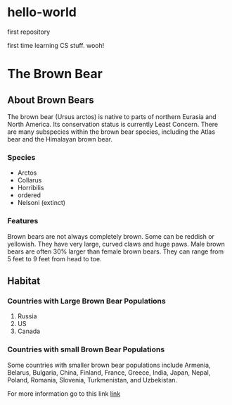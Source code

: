 # hello-world
first repository

first time learning CS stuff. wooh!

<!DOCTYPE html>
<html>
  <head>
    <title>Brown Bear</title>
    <meta name="author" content="Lucas Occhino">
  </head>
  <body>
    <h1> The Brown Bear </h1>
    <h2> About Brown Bears </h2>
    <p>The brown bear (Ursus arctos) is native to parts of northern Eurasia and North America. Its conservation status is currently Least Concern. There are many subspecies within the brown bear species, including the Atlas bear and the Himalayan brown bear.</p>
    <h3> Species </h3>
    <ul> 
      <li> Arctos </li>
      <li> Collarus </li>
      <li> Horribilis </li>
      <li> ordered </li>
      <li> Nelsoni (extinct) </li>
    </ul>
     <h3> Features </h3>
    <p>Brown bears are not always completely brown. Some can be reddish or yellowish. They have very large, curved claws and huge paws. Male brown bears are often 30% larger than female brown bears. They can range from 5 feet to 9 feet from head to toe.</p>
    <h2>Habitat</h2>
    <h3>Countries with Large Brown Bear Populations</h3>
    <ol> 
      <li> Russia </li>
      <li> US </li>
      <li> Canada </li>
    </ol>
    <h3>Countries with small Brown Bear Populations</h3>
      <p>Some countries with smaller brown bear populations include Armenia, Belarus, Bulgaria, China, Finland, France, Greece, India, Japan, Nepal, Poland, Romania, Slovenia, Turkmenistan, and Uzbekistan.</p>
    <p>For more information go to this link <a href=”https://en.wikipedia.org/wiki/Brown_bear”> link </a> 
  </body>
  </html> 
  
    
